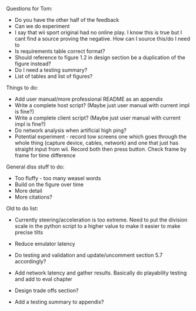 Questions for Tom:

- Do you have the other half of the feedback
- Can we do experiment
- I say that wii sport original had no online play. I know this is true but I cant find a source proving the negative. How can I source this/do I need to
- Is requirements table correct format?
- Should reference to figure 1.2 in design section be a duplication of the figure instead?
- Do I need a testing summary? 
- List of tables and list of figures?

Things to do:
- Add user manual/more professional README as an appendix
- Write a complete host script? (Maybe just user manual with current impl is fine?)
- Write a complete client script? (Maybe just user manual with current impl is fine?)
- Do network analysis when artificial high ping?
- Potential experiment - record tow screens one which goes through the whole thing (capture device, cables, network) and one that just has straight input from wii. Record both then press button. Check frame by frame for time difference

General diss stuff to do:
- Too fluffy - too many weasel words
- Build on the figure over time
- More detail
- More citations?

Old to do list:
- Currently steering/acceleration is too extreme. Need to put the division scale in the python script to a higher value to make it easier to make precise tilts
- Reduce emulator latency 

- Do testing and validation and update/uncomment section 5.7 accordingly?

- Add network latency and gather results. Basically do playability testing and add to eval chapter

- Design trade offs section?
- Add a testing summary to appendix?

